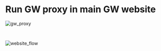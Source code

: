 # Run GW proxy in main GW website

![gw_proxy](https://user-images.githubusercontent.com/8102313/100152147-482f1180-2eb3-11eb-8890-5c91087d4942.png)


</br>


![website_flow](https://user-images.githubusercontent.com/8102313/100203669-f5397680-2f13-11eb-8ec1-6d05085d1a87.png)


